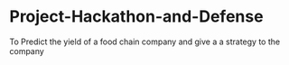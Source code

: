 # Project-Hackathon-and-Defense
To Predict the yield of a food chain company and give a a strategy to the company
